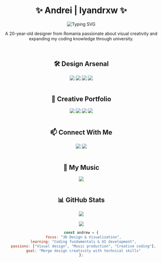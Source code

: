 <h1 align="center">✨ Andrei | lyandrxw ✨</h1>

<div align="center">
  <img src="https://readme-typing-svg.herokuapp.com?font=Fira+Code&size=25&duration=3000&pause=1000&color=00FFFF&center=true&vCenter=true&width=500&lines=3D+Designer;UI/UX+Designer;Creative+Developer;Music+Producer" alt="Typing SVG" />
</div>

<p align="center">A 20-year-old designer from Romania passionate about visual creativity and expanding my coding knowledge through university.</p>

<br/>

<h2 align="center">🛠️ Design Arsenal</h2>

<div align="center">
  <img src="https://img.shields.io/badge/blender-%23F5792A.svg?style=for-the-badge&logo=blender&logoColor=white" />
  <img src="https://img.shields.io/badge/unrealengine-%23313131.svg?style=for-the-badge&logo=unrealengine&logoColor=white" />
  <img src="https://img.shields.io/badge/adobe%20photoshop-%2331A8FF.svg?style=for-the-badge&logo=adobe%20photoshop&logoColor=white" />
  <img src="https://img.shields.io/badge/adobe%20illustrator-%23FF9A00.svg?style=for-the-badge&logo=adobe%20illustrator&logoColor=white" />
</div>

<br/>

<h2 align="center">🌟 Creative Portfolio</h2>

<div align="center">
  <a href="https://www.behance.net/andreiradu05"><img src="https://img.shields.io/badge/Behance-%231769FF.svg?style=for-the-badge&logo=behance&logoColor=white" /></a>
  <a href="https://www.artstation.com/andreiradu"><img src="https://img.shields.io/badge/ArtStation-%2313AFF0.svg?style=for-the-badge&logo=ArtStation&logoColor=white" /></a>
  <a href="https://www.instagram.com/lyandrxw.gfx/?hl=en"><img src="https://img.shields.io/badge/Instagram-%23E4405F.svg?style=for-the-badge&logo=Instagram&logoColor=white" /></a>
  <a href="https://open.spotify.com/artist/7IddJJ04sUlBJxKuKnRqoV?si=b28e93bf76c843a1"><img src="https://img.shields.io/badge/Spotify-%231DB954.svg?style=for-the-badge&logo=spotify&logoColor=white" /></a>
</div>

<br/>

<h2 align="center">📫 Connect With Me</h2>

<div align="center">
  <a href="https://www.instagram.com/lyandrxw/?hl=en"><img src="https://img.shields.io/badge/Instagram-%23E4405F.svg?style=for-the-badge&logo=Instagram&logoColor=white" /></a>
  <a href="https://discord.com/users/lyandrxw"><img src="https://img.shields.io/badge/Discord-%235865F2.svg?style=for-the-badge&logo=discord&logoColor=white" /></a>
</div>

<br/>

<h2 align="center">🎵 My Music</h2>

<div align="center">
  <a href="https://open.spotify.com/artist/7IddJJ04sUlBJxKuKnRqoV?si=b28e93bf76c843a1">
    <img src="https://img.shields.io/badge/Listen%20on%20Spotify-%231DB954.svg?style=for-the-badge&logo=spotify&logoColor=white" />
  </a>
</div>

<br/>

<h2 align="center">📊 GitHub Stats</h2>

<div align="center">
  <img src="https://github-readme-stats.vercel.app/api?username=adrplays&show_icons=true&theme=radical&border_color=00FFFF&border_radius=10&bg_color=0D1117&title_color=00FFFF&icon_color=00FFFF" />
</div>

<br/>

<div align="center">
  <img src="https://komarev.com/ghpvc/?username=lyandrxw&color=00FFFF&style=flat-square&label=Profile+Views" />
</div>

<div align="center">
  
  ```javascript
  const andrew = {
    focus: "3D Design & Visualization",
    learning: "Coding fundamentals & UI development",
    passions: ["Visual design", "Music production", "Creative coding"],
    goal: "Merge design creativity with technical skills"
  };
  ```
  
</div>
